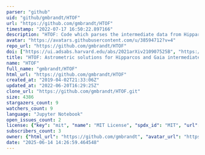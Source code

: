 ```yaml
---
parser: "github"
uid: "github/gmbrandt/HTOF"
url: "https://github.com/gmbrandt/HTOF"
timestamp: "2022-07-17 16:50:22.897166"
description: "HTOF: Code which parses the intermediate data from Hipparcos and Gaia and fits astrometric solutions to those data. Capable of computing likelyhoods and parameter errors in line with the catalog."
avatar: "https://avatars.githubusercontent.com/u/38594712?v=4"
repo_url: "https://github.com/gmbrandt/HTOF"
doi: ["https://ui.adsabs.harvard.edu/abs/2021arXiv210907525B", "https://ui.adsabs.harvard.edu/abs/2021arXiv210906761B", "https://ui.adsabs.harvard.edu/abs/2021ascl.soft09017B/abstract"]
title: "HTOF: Astrometric solutions for Hipparcos and Gaia intermediate data"
name: "HTOF"
full_name: "gmbrandt/HTOF"
html_url: "https://github.com/gmbrandt/HTOF"
created_at: "2019-04-02T21:33:06Z"
updated_at: "2022-06-20T16:29:25Z"
clone_url: "https://github.com/gmbrandt/HTOF.git"
size: 4386
stargazers_count: 9
watchers_count: 9
language: "Jupyter Notebook"
open_issues_count: 2
license: {"key": "mit", "name": "MIT License", "spdx_id": "MIT", "url": "https://api.github.com/licenses/mit", "node_id": "MDc6TGljZW5zZTEz"}
subscribers_count: 3
owner: {"html_url": "https://github.com/gmbrandt", "avatar_url": "https://avatars.githubusercontent.com/u/38594712?v=4", "login": "gmbrandt", "type": "User"}
date: "2025-06-14 14:26:59.464548"
---
```

